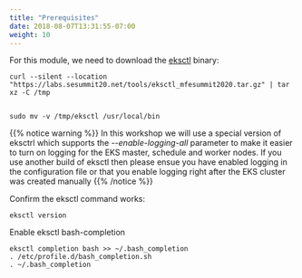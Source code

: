 ```yaml
---
title: "Prerequisites"
date: 2018-08-07T13:31:55-07:00
weight: 10
---
```


For this module, we need to download the [eksctl](https://eksctl.io/) binary:
```
curl --silent --location "https://labs.sesummit20.net/tools/eksctl_mfesummit2020.tar.gz" | tar xz -C /tmp


sudo mv -v /tmp/eksctl /usr/local/bin
```

{{% notice warning %}} In this workshop we will use a special version of eksctrl which supports the *--enable-logging-all* parameter to make it easier to turn on logging for the EKS master, schedule and worker nodes. If you use another build of eksctl then please ensue you have enabled logging in the configuration file or that you enable logging right after the EKS cluster was created manually {{% /notice %}}



Confirm the eksctl command works:
```
eksctl version
```

Enable eksctl bash-completion
```
eksctl completion bash >> ~/.bash_completion
. /etc/profile.d/bash_completion.sh
. ~/.bash_completion
```
